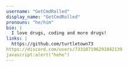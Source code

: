 ```yaml
---
username: "GetCmdRolled"
display_name: "GetCmdRolled"
pronouns: "he/him"
bio: |
  I love drugs, coding and more drugs!
links: |
  https://github.com/turtletown73
https://discord.com/users/733107196291842139
javascript:alert("hehe")
---
```

